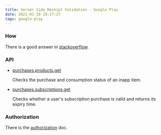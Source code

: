 ```yaml
---
title: Server Side Receipt Validation - Google Play
date: 2021-01-10 19:17:27
tags: google-play
---
```


### How

There is a good answer in [stackoverflow](https://stackoverflow.com/questions/35127086/android-inapp-purchase-receipt-validation-google-play).

### API

- [purchases.products.get](https://developers.google.com/android-publisher/api-ref/rest/v3/purchases.products/get)

    Checks the purchase and consumption status of an inapp item.

- [purchases.subscriptions.get](https://developers.google.com/android-publisher/api-ref/rest/v3/purchases.subscriptions/get)

    Checks whether a user's subscription purchase is valid and returns its expiry time.

### Authorization

There is the [authorization](https://developers.google.com/android-publisher/authorization) doc.
